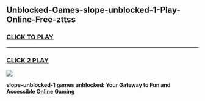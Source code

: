 
## Unblocked-Games-slope-unblocked-1-Play-Online-Free-zttss
<h3>
<a href="https://premium76.site?title=slope-unblocked-1&ref=26A">CLICK TO PLAY</a></h3>
<hr>

<h3>
<a href="https://premium76.site?title=slope-unblocked-1&ref=26A">CLICK 2 PLAY</a>
  
</h3>

<a href="https://premium76.site?title=slope-unblocked-1&ref=26A"><img src="https://clearcache.store/games.png"></a>


**slope-unblocked-1 games unblocked: Your Gateway to Fun and Accessible Online Gaming**
